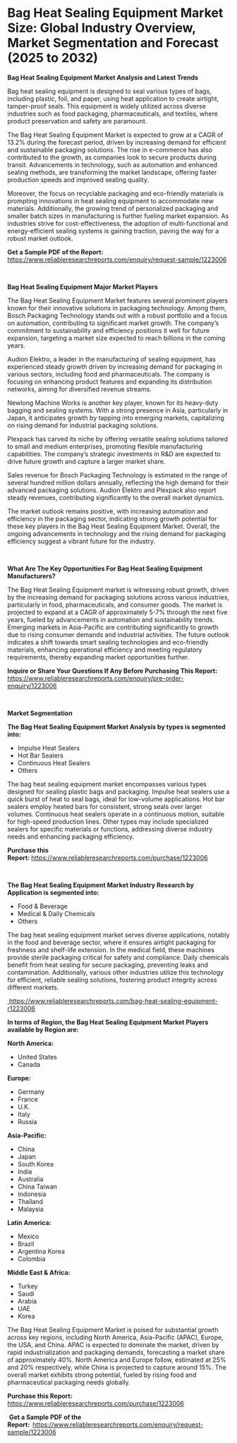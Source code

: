 <p><h1>Bag Heat Sealing Equipment Market Size: Global Industry Overview, Market Segmentation and Forecast (2025 to 2032)</h1></p><p><strong>Bag Heat Sealing Equipment Market Analysis and Latest Trends</strong></p>
<p><p>Bag heat sealing equipment is designed to seal various types of bags, including plastic, foil, and paper, using heat application to create airtight, tamper-proof seals. This equipment is widely utilized across diverse industries such as food packaging, pharmaceuticals, and textiles, where product preservation and safety are paramount.</p><p>The Bag Heat Sealing Equipment Market is expected to grow at a CAGR of 13.2% during the forecast period, driven by increasing demand for efficient and sustainable packaging solutions. The rise in e-commerce has also contributed to the growth, as companies look to secure products during transit. Advancements in technology, such as automation and enhanced sealing methods, are transforming the market landscape, offering faster production speeds and improved sealing quality.</p><p>Moreover, the focus on recyclable packaging and eco-friendly materials is prompting innovations in heat sealing equipment to accommodate new materials. Additionally, the growing trend of personalized packaging and smaller batch sizes in manufacturing is further fueling market expansion. As industries strive for cost-effectiveness, the adoption of multi-functional and energy-efficient sealing systems is gaining traction, paving the way for a robust market outlook.</p></p>
<p><strong>Get a Sample PDF of the Report:&nbsp;</strong> <a href="https://www.reliableresearchreports.com/enquiry/request-sample/1223006?utm_campaign=118&utm_medium=2&utm_source=Github&utm_content=ia&utm_term=12042025&utm_id=bag-heat-sealing-equipment">https://www.reliableresearchreports.com/enquiry/request-sample/1223006</a></p>
<p>&nbsp;</p>
<p><strong>Bag Heat Sealing Equipment Major Market Players</strong></p>
<p><p>The Bag Heat Sealing Equipment Market features several prominent players known for their innovative solutions in packaging technology. Among them, Bosch Packaging Technology stands out with a robust portfolio and a focus on automation, contributing to significant market growth. The company’s commitment to sustainability and efficiency positions it well for future expansion, targeting a market size expected to reach billions in the coming years.</p><p>Audion Elektro, a leader in the manufacturing of sealing equipment, has experienced steady growth driven by increasing demand for packaging in various sectors, including food and pharmaceuticals. The company is focusing on enhancing product features and expanding its distribution networks, aiming for diversified revenue streams.</p><p>Newlong Machine Works is another key player, known for its heavy-duty bagging and sealing systems. With a strong presence in Asia, particularly in Japan, it anticipates growth by tapping into emerging markets, capitalizing on rising demand for industrial packaging solutions.</p><p>Plexpack has carved its niche by offering versatile sealing solutions tailored to small and medium enterprises, promoting flexible manufacturing capabilities. The company’s strategic investments in R&D are expected to drive future growth and capture a larger market share.</p><p>Sales revenue for Bosch Packaging Technology is estimated in the range of several hundred million dollars annually, reflecting the high demand for their advanced packaging solutions. Audion Elektro and Plexpack also report steady revenues, contributing significantly to the overall market dynamics. </p><p>The market outlook remains positive, with increasing automation and efficiency in the packaging sector, indicating strong growth potential for these key players in the Bag Heat Sealing Equipment Market. Overall, the ongoing advancements in technology and the rising demand for packaging efficiency suggest a vibrant future for the industry.</p></p>
<p>&nbsp;</p>
<p><strong>What Are The Key Opportunities For Bag Heat Sealing Equipment Manufacturers?</strong></p>
<p><p>The Bag Heat Sealing Equipment market is witnessing robust growth, driven by the increasing demand for packaging solutions across various industries, particularly in food, pharmaceuticals, and consumer goods. The market is projected to expand at a CAGR of approximately 5-7% through the next five years, fueled by advancements in automation and sustainability trends. Emerging markets in Asia-Pacific are contributing significantly to growth due to rising consumer demands and industrial activities. The future outlook indicates a shift towards smart sealing technologies and eco-friendly materials, enhancing operational efficiency and meeting regulatory requirements, thereby expanding market opportunities further.</p></p>
<p><strong>Inquire or Share Your Questions If Any Before Purchasing This Report:</strong> <a href="https://www.reliableresearchreports.com/enquiry/pre-order-enquiry/1223006?utm_campaign=118&utm_medium=2&utm_source=Github&utm_content=ia&utm_term=12042025&utm_id=bag-heat-sealing-equipment">https://www.reliableresearchreports.com/enquiry/pre-order-enquiry/1223006</a></p>
<p>&nbsp;</p>
<p><strong>Market Segmentation</strong></p>
<p><strong>The Bag Heat Sealing Equipment Market Analysis by types is segmented into:</strong></p>
<p><ul><li>Impulse Heat Sealers</li><li>Hot Bar Sealers</li><li>Continuous Heat Sealers</li><li>Others</li></ul></p>
<p><p>The bag heat sealing equipment market encompasses various types designed for sealing plastic bags and packaging. Impulse heat sealers use a quick burst of heat to seal bags, ideal for low-volume applications. Hot bar sealers employ heated bars for consistent, strong seals over larger volumes. Continuous heat sealers operate in a continuous motion, suitable for high-speed production lines. Other types may include specialized sealers for specific materials or functions, addressing diverse industry needs and enhancing packaging efficiency.</p></p>
<p><strong>Purchase this Report:&nbsp;</strong><a href="https://www.reliableresearchreports.com/purchase/1223006?utm_campaign=118&utm_medium=2&utm_source=Github&utm_content=ia&utm_term=12042025&utm_id=bag-heat-sealing-equipment">https://www.reliableresearchreports.com/purchase/1223006</a></p>
<p>&nbsp;</p>
<p><strong>The Bag Heat Sealing Equipment Market Industry Research by Application is segmented into:</strong></p>
<p><ul><li>Food & Beverage</li><li>Medical & Daily Chemicals</li><li>Others</li></ul></p>
<p><p>The bag heat sealing equipment market serves diverse applications, notably in the food and beverage sector, where it ensures airtight packaging for freshness and shelf-life extension. In the medical field, these machines provide sterile packaging critical for safety and compliance. Daily chemicals benefit from heat sealing for secure packaging, preventing leaks and contamination. Additionally, various other industries utilize this technology for efficient, reliable sealing solutions, fostering product integrity across different markets.</p></p>
<p><a href="https://www.reliableresearchreports.com/bag-heat-sealing-equipment-r1223006?utm_campaign=118&utm_medium=2&utm_source=Github&utm_content=ia&utm_term=12042025&utm_id=bag-heat-sealing-equipment">&nbsp;https://www.reliableresearchreports.com/bag-heat-sealing-equipment-r1223006</a></p>
<p><strong>In terms of Region, the Bag Heat Sealing Equipment Market Players available by Region are:</strong></p>
<p>
    <p> <strong> North America: </strong>
        <ul>
            <li>United States</li>
            <li>Canada</li>
        </ul>
        </p> 
    <p> <strong> Europe: </strong>
        <ul>
            <li>Germany</li>
            <li>France</li>
            <li>U.K.</li>
            <li>Italy</li>
            <li>Russia</li>
        </ul>
        </p> 
    <p> <strong> Asia-Pacific: </strong>
        <ul>
            <li>China</li>
            <li>Japan</li>
            <li>South Korea</li>
            <li>India</li>
            <li>Australia</li>
            <li>China Taiwan</li>
            <li>Indonesia</li>
            <li>Thailand</li>
            <li>Malaysia</li>
        </ul>
        </p> 
    <p> <strong> Latin America: </strong>
        <ul>
            <li>Mexico</li>
            <li>Brazil</li>
            <li>Argentina Korea</li>
            <li>Colombia</li>
        </ul>
        </p> 
    <p> <strong> Middle East & Africa: </strong>
        <ul>
            <li>Turkey</li>
            <li>Saudi</li>
            <li>Arabia</li>
            <li>UAE</li>
            <li>Korea</li>
        </ul>
    </p>
    </p>
<p><p>The Bag Heat Sealing Equipment Market is poised for substantial growth across key regions, including North America, Asia-Pacific (APAC), Europe, the USA, and China. APAC is expected to dominate the market, driven by rapid industrialization and packaging demands, forecasting a market share of approximately 40%. North America and Europe follow, estimated at 25% and 20% respectively, while China is projected to capture around 15%. The overall market exhibits strong potential, fueled by rising food and pharmaceutical packaging needs globally.</p></p>
<p><strong>Purchase this Report: </strong><a href="https://www.reliableresearchreports.com/purchase/1223006?utm_campaign=118&utm_medium=2&utm_source=Github&utm_content=ia&utm_term=12042025&utm_id=bag-heat-sealing-equipment">https://www.reliableresearchreports.com/purchase/1223006</a></p>
<p>&nbsp;<strong>Get a Sample PDF of the Report:&nbsp;&nbsp;</strong><a href="https://www.reliableresearchreports.com/enquiry/request-sample/1223006?utm_campaign=118&utm_medium=2&utm_source=Github&utm_content=ia&utm_term=12042025&utm_id=bag-heat-sealing-equipment">https://www.reliableresearchreports.com/enquiry/request-sample/1223006</a></p>
<p><strong></strong></p>
<p><p></p><p></p><p></p></p>